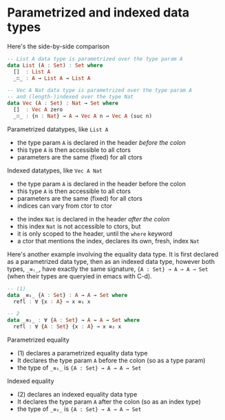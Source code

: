 # Parametrized and indexed data types

Here's the side-by-side comparison

```hs
-- List A data type is parametrized over the type param A
data List (A : Set) : Set where
  []  : List A
  _∷_ : A → List A → List A

-- Vec A Nat data type is parametrized over the type param A
-- and (length-)indexed over the type Nat
data Vec (A : Set) : Nat → Set where
  []  : Vec A zero
  _∷_ : {n : Nat} → A → Vec A n → Vec A (suc n)
```

Parametrized datatypes, like `List A`
- the type param `A` is declared in the header *before the colon*
- this type `A` is then accessible to all ctors
- parameters are the same (fixed) for all ctors

Indexed datatypes, like `Vec A Nat`
- the type param `A` is declared in the header before the colon
- this type `A` is then accessible to all ctors
- parameters are the same (fixed) for all ctors
- indices can vary from ctor to ctor
+ the index `Nat` is declared in the header *after the colon*
+ this index `Nat` is not accessible to ctors, but
+ it is only scoped to the header, until the `where` keyword
+ a ctor that mentions the index, declares its own, fresh, index `Nat`


Here's another example involving the equality data type. It is first declared as a parametrized data type, then as an indexed data type, however both types, `_≡ᵢ_`, have exactly the same signature, `{A : Set} → A → A → Set` (when their types are queryied in emacs with C-d).

```hs
-- (1)
data _≡₁_ {A : Set} : A → A → Set where
  refl : ∀ {x : A} → x ≡₁ x

-- 2
data _≡₂_ : ∀ {A : Set} → A → A → Set where
  refl : ∀ {A : Set} {x : A} → x ≡₂ x
```

Parametrized equality
- (1) declares a parametrized equality data type
- It declares the type param `A` before the colon (so as a type param)
- the type of `_≡₁_` is `{A : Set} → A → A → Set`

Indexed equality
- (2) declares an indexed equality data type
- It declares the type param `A` after the colon (so as an index type)
- the type of `_≡₂_` is `{A : Set} → A → A → Set`
